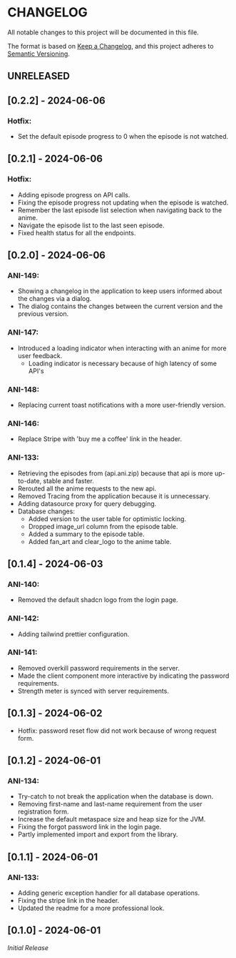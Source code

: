 # CHANGELOG

All notable changes to this project will be documented in this file.

The format is based on [Keep a Changelog](https://keepachangelog.com/en/1.0.0/),
and this project adheres to [Semantic Versioning](https://semver.org/spec/v2.0.0.html).

## UNRELEASED

## [0.2.2] - 2024-06-06
### Hotfix:
* Set the default episode progress to 0 when the episode is not watched.

## [0.2.1] - 2024-06-06
### Hotfix:
* Adding episode progress on API calls.
* Fixing the episode progress not updating when the episode is watched.
* Remember the last episode list selection when navigating back to the anime.
* Navigate the episode list to the last seen episode.
* Fixed health status for all the endpoints.

## [0.2.0] - 2024-06-06
### ANI-149:
* Showing a changelog in the application to keep users informed about the changes via a dialog.
* The dialog contains the changes between the current version and the previous version.

### ANI-147:
* Introduced a loading indicator when interacting with an anime for more user feedback.
  * Loading indicator is necessary because of high latency of some API's

### ANI-148:
* Replacing current toast notifications with a more user-friendly version.

### ANI-146:
* Replace Stripe with 'buy me a coffee' link in the header.

### ANI-133:
* Retrieving the episodes from (api.ani.zip) because that api is more up-to-date, stable and faster.
* Rerouted all the anime requests to the new api.
* Removed Tracing from the application because it is unnecessary.
* Adding datasource proxy for query debugging.
* Database changes:
  * Added version to the user table for optimistic locking.
  * Dropped image_url column from the episode table.
  * Added a summary to the episode table.
  * Added fan_art and clear_logo to the anime table.

## [0.1.4] - 2024-06-03
### ANI-140:
* Removed the default shadcn logo from the login page.

### ANI-142:
* Adding tailwind prettier configuration.

### ANI-141:
* Removed overkill password requirements in the server.
* Made the client component more interactive by indicating the password requirements.
* Strength meter is synced with server requirements.

## [0.1.3] - 2024-06-02
* Hotfix: password reset flow did not work because of wrong request form.

## [0.1.2] - 2024-06-01
### ANI-134:
* Try-catch to not break the application when the database is down.
* Removing first-name and last-name requirement from the user registration form.
* Increase the default metaspace size and heap size for the JVM.
* Fixing the forgot password link in the login page.
* Partly implemented import and export from the library.

## [0.1.1] - 2024-06-01
### ANI-133:
* Adding generic exception handler for all database operations.
* Fixing the stripe link in the header.
* Updated the readme for a more professional look.

## [0.1.0] - 2024-06-01
*Initial Release*

